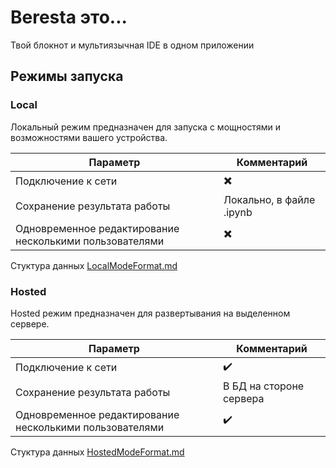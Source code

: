 # Beresta это...

Твой блокнот и мультиязычная IDE в одном приложении

## Режимы запуска

### Local

Локальный режим предназначен для запуска с мощностями и возможностями вашего устройства.

| Параметр                                                | Комментарий              |
|---------------------------------------------------------|--------------------------|
| Подключение к сети                                      | :heavy_multiplication_x: |
| Сохранение результата работы                            | Локально, в файле .ipynb |
| Одновременное редактирование несколькими пользователями | :heavy_multiplication_x: |

Стуктура данных [LocalModeFormat.md](local/LocalMode.md)

### Hosted

Hosted режим предназначен для развертывания на выделенном сервере.

| Параметр                                                | Комментарий             |
|---------------------------------------------------------|-------------------------|
| Подключение к сети                                      | :heavy_check_mark:      |
| Сохранение результата работы                            | В БД на стороне сервера |
| Одновременное редактирование несколькими пользователями | :heavy_check_mark:      |

Стуктура данных [HostedModeFormat.md](hosted/HostedModeFormat.md)
